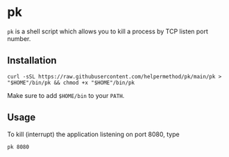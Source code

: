 # pk

`pk` is a shell script which allows you to kill a process by TCP listen port number.

## Installation

    curl -sSL https://raw.githubusercontent.com/helpermethod/pk/main/pk > "$HOME"/bin/pk && chmod +x "$HOME"/bin/pk

Make sure to add `$HOME/bin` to your `PATH`.

## Usage

To kill (interrupt) the application listening on port 8080, type

    pk 8080
